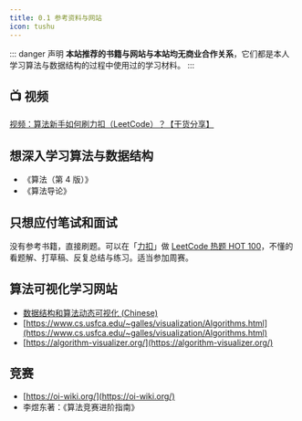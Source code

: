 ```yaml
---
title: 0.1 参考资料与网站
icon: tushu
---
```


::: danger 声明
**本站推荐的书籍与网站与本站均无商业合作关系**，它们都是本人学习算法与数据结构的过程中使用过的学习材料。
:::


## :tv: 视频

[视频：算法新手如何刷力扣（LeetCode）？【干货分享】](https://www.bilibili.com/video/BV17K411J7yR)




## 想深入学习算法与数据结构

+ 《算法（第 4 版）》
+ 《算法导论》

## 只想应付笔试和面试

没有参考书籍，直接刷题。可以在「[力扣](https://leetcode-cn.com/)」做 [LeetCode 热题 HOT 100](https://leetcode-cn.com/problem-list/2cktkvj/)，不懂的看题解、打草稿、反复总结与练习。适当参加周赛。

## 算法可视化学习网站

+ [数据结构和算法动态可视化 (Chinese)](https://visualgo.net/zh)
+ [https://www.cs.usfca.edu/~galles/visualization/Algorithms.html](https://www.cs.usfca.edu/~galles/visualization/Algorithms.html)
+ [https://algorithm-visualizer.org/](https://algorithm-visualizer.org/)



## 竞赛

+ [https://oi-wiki.org/](https://oi-wiki.org/)
+ 李煜东著：《算法竞赛进阶指南》
